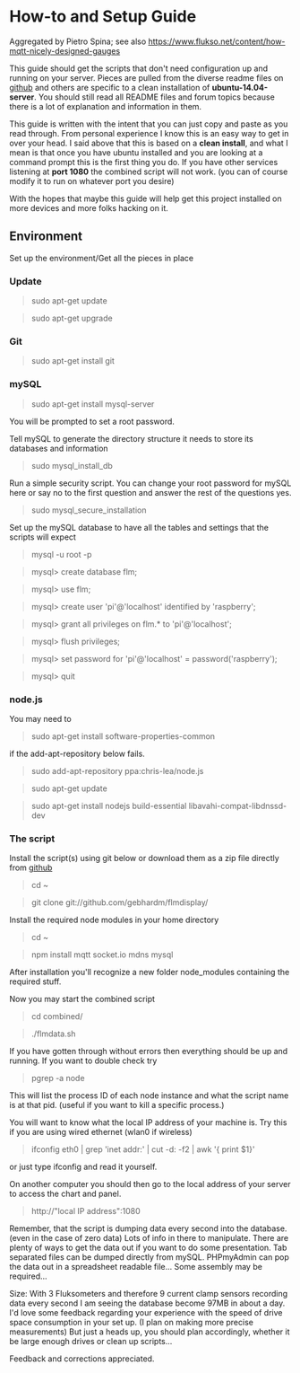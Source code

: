 # How-to and Setup Guide
Aggregated  by Pietro Spina; see also https://www.flukso.net/content/how-mqtt-nicely-designed-gauges

This guide should get the scripts that don't need configuration up and running on your server. Pieces are pulled from the diverse readme files on [github](http://github.com/gebhardm/flmdisplay) and others are specific to a clean installation of **ubuntu-14.04-server**. You should still read all README files and forum topics because there is a lot of explanation and information in them.

This guide is written with the intent that you can just copy and paste as you read through. From personal experience I know this is an easy way to get in over your head. I said above that this is based on a **clean install**, and what I mean is that once you have ubuntu installed and you are looking at a command prompt this is the first thing you do. If you have other services listening at **port 1080** the combined script will not work. (you can of course modify it to run on whatever port you desire)

With the hopes that maybe this guide will help get this project installed on more devices and more folks hacking on it.

## Environment

Set up the environment/Get all the pieces in place

### Update

> sudo apt-get update

> sudo apt-get upgrade

### Git

> sudo apt-get install git

### mySQL

> sudo apt-get install mysql-server

You will be prompted to set a root password.

Tell mySQL to generate the directory structure it needs to store its databases and information

> sudo mysql_install_db

Run a simple security script. You can change your root password for mySQL here or say no to the first question and answer the rest of the questions yes.

> sudo mysql_secure_installation

Set up the mySQL database to have all the tables and settings that the scripts will expect

> mysql -u root -p

> mysql> create database flm;

> mysql> use flm;

> mysql> create user 'pi'@'localhost' identified by 'raspberry';

> mysql> grant all privileges on flm.* to 'pi'@'localhost';

> mysql> flush privileges;

> mysql> set password for 'pi'@'localhost' = password('raspberry');

> mysql> quit

### node.js
You may need to 

> sudo apt-get install software-properties-common

if the add-apt-repository below fails.

> sudo add-apt-repository ppa:chris-lea/node.js

> sudo apt-get update

> sudo apt-get install nodejs build-essential libavahi-compat-libdnssd-dev

### The script

Install the script(s) using git below or download them as a zip file directly from [github](http://github.com/gebhardm/flmdisplay)

> cd ~

> git clone git://github.com/gebhardm/flmdisplay/

Install the required node modules in your home directory

> cd ~

> npm install mqtt socket.io mdns mysql

After installation you'll recognize a new folder node_modules containing the required stuff.

Now you may start the combined script

> cd combined/

> ./flmdata.sh

If you have gotten through without errors then everything should be up and running. If you want to double check try 
   
> pgrep -a node 

This will list the process ID of each node instance and what the script name is at that pid. (useful if you want to kill a specific process.)

You will want to know what the local IP address of your machine is.
Try this if you are using wired ethernet (wlan0 if wireless)

> ifconfig eth0 | grep 'inet addr:' | cut -d: -f2 | awk '{ print $1}'

or just type ifconfig and read it yourself.

On another computer you should then go to the local address of your server to access the chart and panel.

> http://"local IP address":1080

Remember, that the script is dumping data every second into the database. (even in the case of zero data)
Lots of info in there to manipulate. There are plenty of ways to get the data out if you want to do some presentation. Tab separated files can be dumped directly from mySQL. 
PHPmyAdmin can pop the data out in a spreadsheet readable file...  Some assembly may be required...

Size: With 3 Fluksometers and therefore 9 current clamp sensors recording data every second I am seeing the database become 97MB in about a day. I'd love some feedback regarding your experience with the speed of drive space consumption in your set up. (I plan on making more precise measurements)
But just a heads up, you should plan accordingly, whether it be large enough drives or clean up scripts...

Feedback and corrections appreciated.